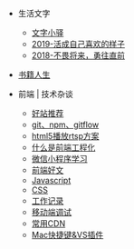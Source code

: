 

* 生活文字
    * [文字小驿](生活文字/文字小驿.md)
    * [2019-活成自己喜欢的样子](生活文字/2019—活成喜欢的模样.md)
    * [2018-不畏将来，勇往直前](生活文字/2018—上海，新的开始.md)

* [书籍人生](兴趣爱好培养/书籍人生.md)
    
* 前端 | 技术杂谈
    * [好站推荐](前端技术杂谈/网站累积.md)
    * [git、npm、gitflow](前端技术杂谈/git.md)
    * [html5播放rtsp方案](前端技术杂谈/html5播放rtsp方案.md)
    * [什么是前端工程化](前端技术杂谈/什么是前端工程化.md)
    * [微信小程序学习](前端技术杂谈/微信小程序学习记录.md)
    * [前端好文](前端技术杂谈/好文链接.md)
    * [Javascript](前端技术杂谈/Javascript.md)
    * [CSS](前端技术杂谈/CSS.md)
    * [工作记录](前端技术杂谈/workRecord.md)
    * [移动端调试](前端技术杂谈/移动端调试.md)
    * [常用CDN](前端技术杂谈/CDN.md)
    * [Mac快捷键&VS插件](前端技术杂谈/hotkey.md)



